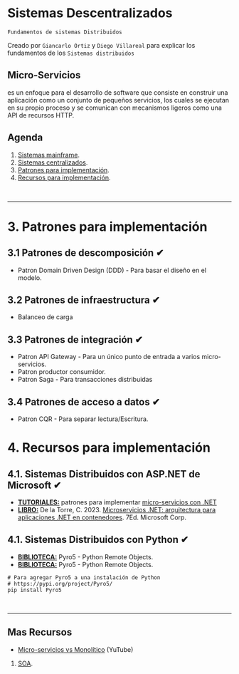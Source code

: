 # Sistemas Descentralizados
<p><code>Fundamentos de sistemas Distribuidos</code></p>
<p>Creado por <code>Giancarlo Ortiz</code> y <code>Diego Villareal</code> para explicar los fundamentos de los <code>Sistemas distribuidos</code></p>

## Micro-Servicios
es un enfoque para el desarrollo de software que consiste en construir una aplicación como un conjunto de pequeños servicios, los cuales se ejecutan en su propio proceso y se comunican con mecanismos ligeros como una API de recursos HTTP.


## Agenda
1. [Sistemas mainframe](#1-sistemas-mainframes).
1. [Sistemas centralizados](#2-sistemas-centralizados).
1. [Patrones para implementación](#3-sistemas-distribuidos).
1. [Recursos para implementación](#4-sistemas-descentralizados).

<br>

---
# 3. Patrones para implementación

## 3.1 Patrones de descomposición ✔
* Patron Domain Driven Design (DDD) - Para basar el diseño en el modelo.

## 3.2 Patrones de infraestructura ✔
* Balanceo de carga

## 3.3 Patrones de integración ✔
* Patron API Gateway - Para un único punto de entrada a varios micro-servicios.
* Patron productor consumidor.
* Patron Saga - Para transacciones distribuidas

## 3.4 Patrones de acceso a datos ✔
* Patron CQR - Para separar lectura/Escritura.



# 4. Recursos para implementación
## 4.1. Sistemas Distribuidos con ASP.NET de Microsoft  ✔
* [__TUTORIALES:__][41_1] patrones para implementar [micro-servicios con .NET][41_2]
* [__LIBRO:__][41_1] De la Torre, C. 2023. [Microservicios .NET: arquitectura para aplicaciones .NET en contenedores][41_3]. 7Ed. Microsoft Corp.

[41_1]:#41-sistemas-distribuidos-con-aspnet-de-microsoft-✔
[41_2]:https://www.netmentor.es/entrada/patron-api-gateway
[41_3]:https://learn.microsoft.com/en-us/dotnet/architecture/microservices/

## 4.1. Sistemas Distribuidos con Python  ✔
* [__BIBLIOTECA:__][42_1] Pyro5 - Python Remote Objects.
* [__BIBLIOTECA:__][42_1] Pyro5 - Python Remote Objects.

```shell
# Para agregar Pyro5 a una instalación de Python
# https://pypi.org/project/Pyro5/
pip install Pyro5
```

[42_1]:https://pyro5.readthedocs.io/en/latest/

<br>

---
## Mas Recursos
- [Micro-servicios vs Monolítico](https://www.youtube.com/watch?v=cq8OLr3AbwM) (YuTube)


1. [SOA](#4-sistemas-descentralizados).
